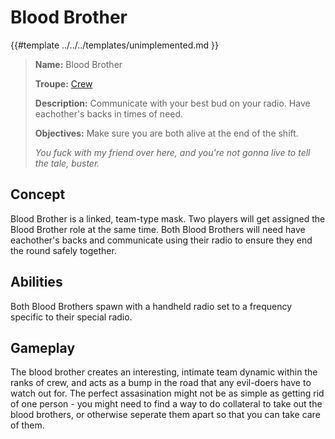 # Blood Brother

{{#template ../../../templates/unimplemented.md }}

> **Name:** Blood Brother
>
> **Troupe:** [Crew](../crew.md)
>
> **Description:** Communicate with your best bud on your radio. Have eachother's backs in times of need.
>
> **Objectives:** Make sure you are both alive at the end of the shift.
>
> *You fuck with my friend over here, and you're not gonna live to tell the tale, buster.*

## Concept

Blood Brother is a linked, team-type mask. Two players will get assigned the Blood Brother role at the same time. Both Blood Brothers will need have eachother's backs and communicate using their radio to ensure they end the round safely together.

## Abilities

Both Blood Brothers spawn with a handheld radio set to a frequency specific to their special radio.

## Gameplay

The blood brother creates an interesting, intimate team dynamic within the ranks of crew, and acts as a bump in the road that any evil-doers have to watch out for. The perfect assasination might not be as simple as getting rid of one person - you might need to find a way to do collateral to take out the blood brothers, or otherwise seperate them apart so that you can take care of them.